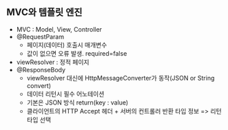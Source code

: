 ## MVC와 템플릿 엔진
+ MVC : Model, View, Controller
+ @RequestParam 
  + 페이지(데이터) 호출시 매개변수
  + 값이 없으면 오류 발생. required=false
+ viewResolver : 정적 페이지
+ @ResponseBody 
  + viewResolver 대신에 HttpMessageConverter가 동작(JSON or String convert)
  + 데이터 리턴시 필수 어노테이션
  + 기본은 JSON 방식 return(key : value)
  + 클라이언트의 HTTP Accept 헤더 + 서버의 컨트롤러 반환 타입 정보 => 리턴 타입 선택

